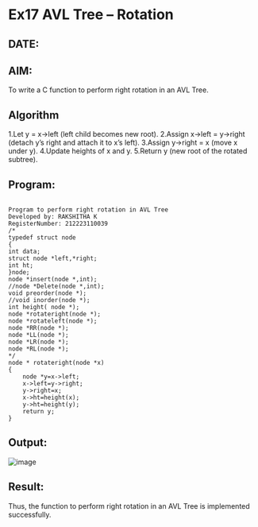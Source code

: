 # Ex17 AVL Tree – Rotation
## DATE:
## AIM:
To write a C function to perform right rotation in an AVL Tree.

## Algorithm
1.Let y = x->left (left child becomes new root).
2.Assign x->left = y->right (detach y’s right and attach it to x’s left).
3.Assign y->right = x (move x under y).
4.Update heights of x and y.
5.Return y (new root of the rotated subtree).
## Program:
~~~

Program to perform right rotation in AVL Tree
Developed by: RAKSHITHA K
RegisterNumber: 212223110039
/*
typedef struct node
{
int data;
struct node *left,*right;
int ht;
}node;
node *insert(node *,int);
//node *Delete(node *,int);
void preorder(node *);
//void inorder(node *);
int height( node *);
node *rotateright(node *);
node *rotateleft(node *);
node *RR(node *);
node *LL(node *);
node *LR(node *);
node *RL(node *);
*/
node * rotateright(node *x)
{
    node *y=x->left;
    x->left=y->right;
    y->right=x;
    x->ht=height(x);
    y->ht=height(y);
    return y;
}

~~~
## Output:
![image](https://github.com/user-attachments/assets/98454b13-bc6a-4f10-8a83-2bd672b696c7)

## Result:
Thus, the function to perform right rotation in an AVL Tree is implemented successfully.
